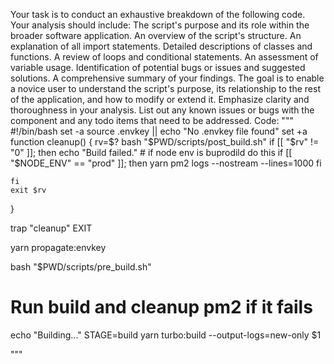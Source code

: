Your task is to conduct an exhaustive breakdown of the following code. Your analysis should include:
The script's purpose and its role within the broader software application.
An overview of the script's structure.
An explanation of all import statements.
Detailed descriptions of classes and functions.
A review of loops and conditional statements.
An assessment of variable usage.
Identification of potential bugs or issues and suggested solutions.
A comprehensive summary of your findings.
The goal is to enable a novice user to understand the script's purpose, its relationship to the rest of the application, and how to modify or extend it. Emphasize clarity and thoroughness in your analysis.
List out any known issues or bugs with the component and any todo items that need to be addressed.
Code:
"""
#!/bin/bash
set -a
source .envkey || echo "No .envkey file found"
set +a
function cleanup() {
    rv=$?
    bash "$PWD/scripts/post_build.sh"
    if [[ "$rv" != "0" ]]; then
        echo "Build failed."
        # if node env is buprodild do this
        if [[ "$NODE_ENV" == "prod" ]]; then
            yarn pm2 logs --nostream --lines=1000
        fi
        
    fi
    exit $rv
}

trap "cleanup" EXIT

yarn propagate:envkey

bash "$PWD/scripts/pre_build.sh"

# Run build and cleanup pm2 if it fails
echo "Building..."
STAGE=build yarn turbo:build --output-logs=new-only $1

"""